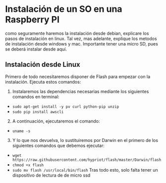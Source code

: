 # Instalación de un SO en una Raspberry PI
como seguramente haremos la instalación desde debian, explicare los pasos de instalación en linux.
Tal vez, mas adelante, explique los metodos de instalación desde windows y mac.
Importante tener una micro SD, pues se deberá instalar desde aquí.
## Instalación desde Linux
Primero de todo necesitaremos disponer de Flash para empezar con la instalación.
Ejecuta estos comandos:
1. Instalaremos las dependencias necesarias mediante los siguientes comandos en terminal:
- `sudo apt-get install -y pv curl python-pip unzip`
- `sudo pip install awscli`
2. A continuación, ejecutaremos el comando:
- `uname -s`
3. Y lo que nos devuelva, lo sustituiremos por Darwin en el primero de los siguientes comandos que debemos ejecutar:
- `wget https://raw.githubusercontent.com/hypriot/flash/master/Darwin/flash`
- `chmod +x flash`
- `sudo mv flash /usr/local/bin/flash`
Tras todo esto, solo falta tener un dispositivo de lectura de de micro ssd
